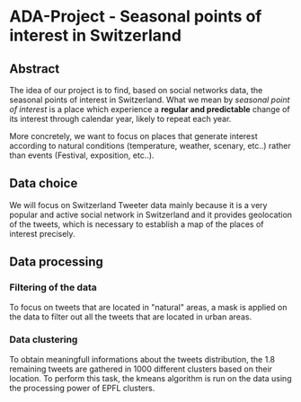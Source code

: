 # ADA-Project - Seasonal points of interest in Switzerland

## Abstract

The idea of our project is to find, based on social networks data, the seasonal points of interest in Switzerland. What we mean by *seasonal point of interest* is a place which experience a **regular and predictable** change of its interest through calendar year, likely to repeat each year.   

More concretely, we want to focus on places that generate interest according to natural conditions (temperature, weather, scenary, etc..) rather than events (Festival, exposition, etc..).

## Data choice

We will focus on Switzerland Tweeter data mainly because it is a very popular and active social network in Switzerland and it provides geolocation of the tweets, which is necessary to establish a map of the places of interest precisely.

## Data processing

### Filtering of the data

To focus on tweets that are located in "natural" areas, a mask is applied on the data to filter out all the tweets that are located in urban areas.

### Data clustering

To obtain meaningfull informations about the tweets distribution, the 1.8 remaining tweets are gathered in 1000 different clusters based on their location. To perform this task, the kmeans algorithm is run on the data using the processing power of EPFL clusters.

